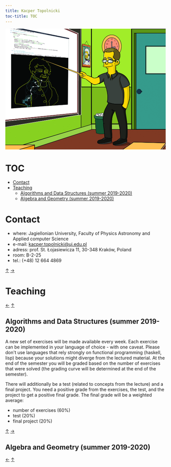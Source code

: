 ```yaml
---
title: Kacper Topolnicki
toc-title: TOC 
---
```


[![](./KacperTopolnicki.jpg)](https://sites.google.com/view/gr-natalka/main)



# TOC

* [Contact](#contact)
* [Teaching](#teaching)
	* [Algorithms and Data Structures (summer 2019-2020)](#algorithms-and-data-structures-summer-2019-2020)
	* [Algebra and Geometry (summer 2019-2020)](#algebra-and-geometry-summer-2019-2020)



# Contact

* where: Jagiellonian University, Faculty of Physics Astronomy and Applied computer Science
* e-mail: kacper.topolnicki@uj.edu.pl
* adress: prof. St. Łojasiewicza 11, 30-348 Kraków, Poland
* room: B-2-25
* tel.: (+48) 12 664 4869  


 [↑](#toc) [→](#teaching)



# Teaching



 [←](#contact) [↑](#toc)



## Algorithms and Data Structures (summer 2019-2020)

A new set of exercises will be made available every week. Each 
exercise can be implemented in your language of choice - with one caveat.
Please don't use languages that rely strongly on functional programming
(haskell, lisp) because your solutions might diverge from the 
lectured material. At the end of the semester you will be graded based
on the number of exercises that were solved (the grading curve will be
determined at the end of the semester). 

There will additionally be a test (related to concepts from the lecture)
and a final project. You need a positive grade from the exercises, the test,
and the project to get a positive final grade. The final grade will be a weighted
average:

* number of exercises (60%)
* test (20%)
* final project (20%)



 [↑](#teaching) [→](#algebra-and-geometry-summer-2019-2020)



## Algebra and Geometry (summer 2019-2020)



 [←](#algorithms-and-data-structures-summer-2019-2020) [↑](#teaching)



